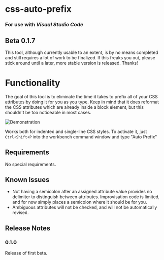 # css-auto-prefix

### For use with _Visual Studio Code_

## Beta 0.1.7

This tool, although currently usable to an extent, is by no means completed and still requires a lot of work to be finalized. If this freaks you out, please stick around until a later, more stable version is released. Thanks!

# Functionality

The goal of this tool is to eliminate the time it takes to prefix all of your CSS attributes by doing it for you as you type. Keep in mind that it does reformat the CSS attributes which are already inside a block element, but this shouldn't be too noticeable in most cases.

![Demonstration](https://raw.githubusercontent.com/stevengeeky/css-auto-prefix/master/images/demonstration.gif)

Works both for indented and single-line CSS styles. To activate it, just `Ctrl+Shift+P` into the workbench command window and type "Auto Prefix"

## Requirements

No special requirements.

## Known Issues

* Not having a semicolon after an assigned attribute value provides no delimiter to distinguish between attributes. Improvisation code is limited, and for now simply places a semicolon where it should be for you.
* Ambiguous attributes will not be checked, and will not be automatically revised.

## Release Notes

### 0.1.0

Release of first beta.